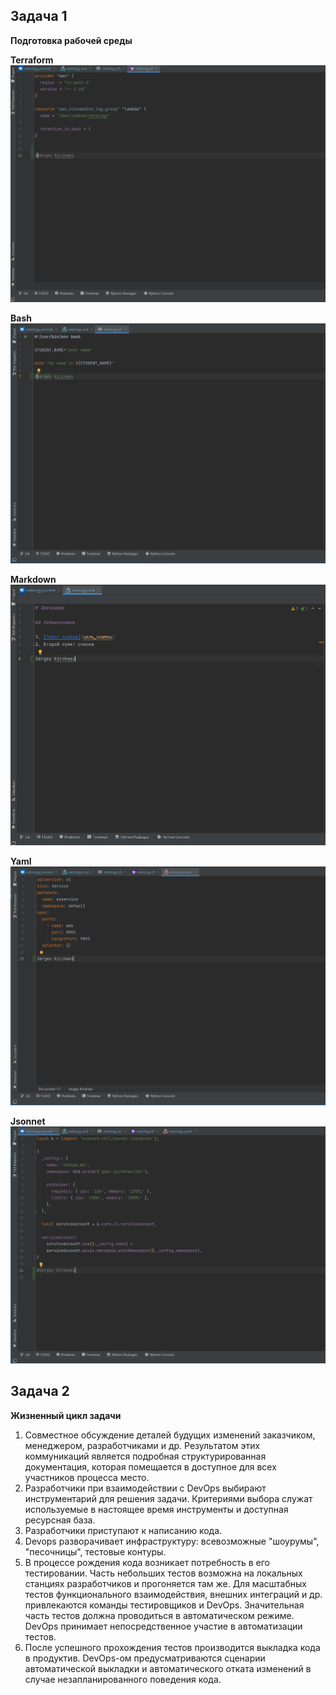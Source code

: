 Задача 1
--------
**Подготовка рабочей среды**

**Terraform**
![Terraform](img/terraform.png)

**Bash**
![Bash](img/bash.png)

**Markdown**
![Markdown](img/markdown.png)

**Yaml**
![Yaml](img/yaml.png)

**Jsonnet**
![Jsonnet](img/jsonnet.png)

Задача 2
--------
**Жизненный цикл задачи**

1. Совместное обсуждение деталей будущих изменений заказчиком, менеджером, разработчиками и др. Результатом этих коммуникаций является   подробная структурированная документация, которая помещается в доступное для всех участников процесса место.
2. Разработчики при взаимодействии с DevOps выбирают инструментарий для решения задачи. Критериями выбора служат используемые в настоящее время инструменты и доступная ресурсная база.
3. Разработчики приступают к написанию кода.
4. Devops разворачивает инфраструктуру: всевозможные "шоурумы", "песочницы", тестовые контуры.
5. В процессе рождения кода возникает потребность в его тестировании. Часть небольших тестов возможна на локальных станциях разработчиков и прогоняется там же. Для масштабных тестов функционального взаимодействия, внешних интеграций и др.  привлекаются команды тестировщиков и DevOps. Значительная часть тестов должна проводиться в автоматическом режиме. DevOps принимает непосредственное участие в автоматизации тестов.
6. После успешного прохождения тестов производится выкладка кода в продуктив. DevOps-ом предусматриваются сценарии автоматической выкладки и автоматического отката изменений в случае незапланированного поведения кода.
